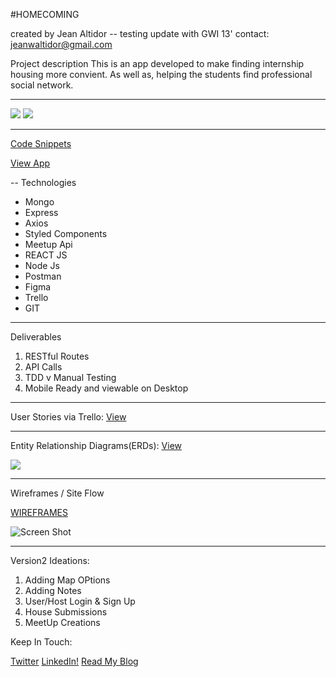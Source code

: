 #HOMECOMING

created by Jean Altidor
-- testing update with 
GWI 13' contact: jeanwaltidor@gmail.com

Project description
This is an app developed to make finding internship housing more convient. As well as, helping the students find professional social network. 


----

![](https://i.imgur.com/0aF1DoYm.pngg)
![](https://i.imgur.com/d66YB8dm.png)

---
[Code Snippets](https://github.com/DenimCity/Project4-HomeComing)

[View App](https://fast-meadow-96678.herokuapp.com/)

--
Technologies

* Mongo
* Express
* Axios
* Styled Components
* Meetup Api
* REACT JS
* Node Js
* Postman
* Figma
* Trello
* GIT

---

Deliverables

1. RESTful Routes
2. API Calls
3. TDD v Manual Testing
4. Mobile Ready and viewable on Desktop

---

User Stories via Trello: [View](https://trello.com/b/ZS1Yu0LG/project-4-homecoming)

---
Entity Relationship Diagrams(ERDs): [View](https://www.figma.com/file/RpgN2ugJOqK2aOLnw64AGtPW/Entity-Relationship-Diagrams)

![](https://i.imgur.com/Umbevab.png)

----
Wireframes / Site Flow 

[WIREFRAMES](https://www.figma.com/file/IFLTMtp5xe0WD5Z6acxZRWVx/Homecoming)

![Screen Shot](https://i.imgur.com/OtvG5ov.png)


---

Version2 Ideations:

1. Adding Map OPtions
2. Adding Notes
3. User/Host Login & Sign Up
4. House Submissions
5. MeetUp Creations

Keep In Touch:

[Twitter](https://twitter.com/JW_Altidor)
[LinkedIn!](https://www.linkedin.com/in/jeanaltidor/)
[Read My Blog](https://medium.com/@JW_Altidor)
